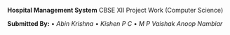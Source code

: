 **Hospital Management System** 
CBSE XII Project Work (Computer Science)

**Submitted By:**
• *Abin Krishna* 
• *Kishen P C* 
• *M P Vaishak Anoop Nambiar*

